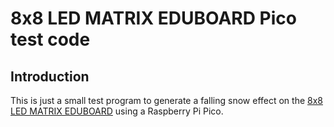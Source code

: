 # 8x8 LED MATRIX EDUBOARD Pico test code

## Introduction

This is just a small test program to generate a falling snow effect on the [8x8 LED MATRIX EDUBOARD](https://github.com/hkzlab/8x8_Matrix_Eduboard) using a Raspberry Pi Pico.

